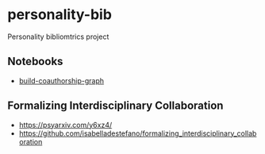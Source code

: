 # personality-bib

Personality bibliomtrics project

## Notebooks

- [build-coauthorship-graph](R/build-coauthorship-graph.ipynb)

## Formalizing Interdisciplinary Collaboration

- https://psyarxiv.com/y6xz4/
- https://github.com/isabelladestefano/formalizing_interdisciplinary_collaboration

